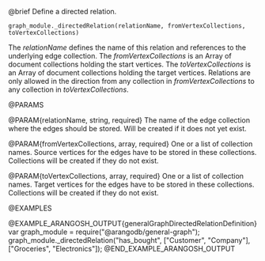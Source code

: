 

@brief Define a directed relation.

`graph_module._directedRelation(relationName, fromVertexCollections, toVertexCollections)`

The *relationName* defines the name of this relation and references to the underlying edge collection.
The *fromVertexCollections* is an Array of document collections holding the start vertices.
The *toVertexCollections* is an Array of document collections holding the target vertices.
Relations are only allowed in the direction from any collection in *fromVertexCollections*
to any collection in *toVertexCollections*.

@PARAMS

@PARAM{relationName, string, required}
  The name of the edge collection where the edges should be stored.
  Will be created if it does not yet exist.

@PARAM{fromVertexCollections, array, required}
  One or a list of collection names. Source vertices for the edges
  have to be stored in these collections. Collections will be created if they do not exist.

@PARAM{toVertexCollections, array, required}
  One or a list of collection names. Target vertices for the edges
  have to be stored in these collections. Collections will be created if they do not exist.

@EXAMPLES

@EXAMPLE_ARANGOSH_OUTPUT{generalGraphDirectedRelationDefinition}
  var graph_module = require("@arangodb/general-graph");
  graph_module._directedRelation("has_bought", ["Customer", "Company"], ["Groceries", "Electronics"]);
@END_EXAMPLE_ARANGOSH_OUTPUT

